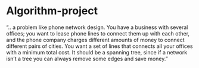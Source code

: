 # Algorithm-project
“.. a problem like phone network design. You have a business with several offices; 
you want to lease phone lines to connect them up with each other, and the phone company 
charges different amounts of money to connect different pairs of cities. You want a set of 
lines that connects all your offices with a minimum total cost. It should be a spanning tree, 
since if a network isn’t a tree you can always remove some edges and save money.” 
